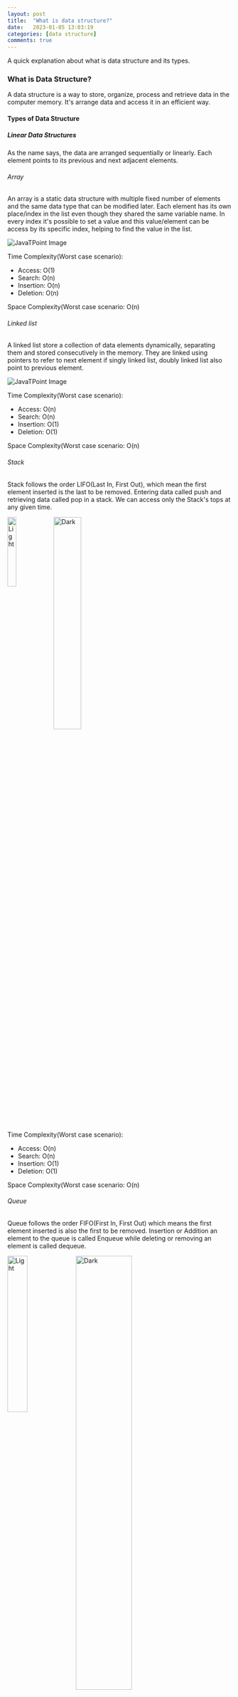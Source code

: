 ```yaml
---
layout: post
title:  "What is data structure?"
date:   2023-01-05 13:03:19
categories: [data structure]
comments: true
---
```

A quick explanation about what is data structure and its types.


<!--more-->

### What is Data Structure?

A data structure is a way to store, organize, process and retrieve data in the computer memory. It's arrange data and access it in an efficient way.

#### Types of Data Structure

##### Linear Data Structures
As the name says, the data are arranged sequentially or linearly. Each element points to its previous and next adjacent elements.

###### Array
An array is a static data structure with multiple fixed number of elements and the same data type that can be modified later. 
Each element has its own place/index in the list even though they shared the same variable name. 
In every index it's possible to set a value and this value/element can be access by its specific index, helping to find the value in the list.

![JavaTPoint Image](https://static.javatpoint.com/ds/images/ds-introduction3.png)

Time Complexity(Worst case scenario):
- Access: O(1)
- Search: O(n)
- Insertion: O(n)
- Deletion: O(n)

Space Complexity(Worst case scenario: O(n)

###### Linked list
A linked list store a collection of data elements dynamically, separating them and stored consecutively in the memory. 
They are linked using pointers to refer to next element if singly linked list, doubly linked list also point to previous element.

![JavaTPoint Image](https://static.javatpoint.com/ds/images/ds-introduction4.png)

Time Complexity(Worst case scenario):
- Access: O(n)
- Search: O(n)
- Insertion: O(1)
- Deletion: O(1)

Space Complexity(Worst case scenario: O(n)

###### Stack
Stack follows the order LIFO(Last In, First Out), which mean the first element inserted is the last to be removed. 
Entering data called push and retrieving data called pop in a stack. 
We can access only the Stack's tops at any given time.

<p align="left">
  <img alt="Light" src="https://static.javatpoint.com/ds/images/ds-introduction5.png" width="20%" align="left">
  <img alt="Dark" src="https://static.javatpoint.com/ds/images/ds-introduction6.png" width="35%" align="middle">
</p>

Time Complexity(Worst case scenario):
- Access: O(n)
- Search: O(n)
- Insertion: O(1)
- Deletion: O(1)

Space Complexity(Worst case scenario: O(n)

###### Queue
Queue follows the order FIFO(First In, First Out) which means the first element inserted is also the first to be removed.
Insertion or Addition an element to the queue is called Enqueue while deleting or removing an element is called dequeue.

<p align="left">
  <img alt="Light" src="https://static.javatpoint.com/ds/images/ds-introduction7.png" width="30%" align="left">
<img alt="Dark" src="https://static.javatpoint.com/ds/images/ds-introduction8.png" width="50%" align="middle">
</p>

<br><br>
Time Complexity(Worst case scenario):
- Access: O(n)
- Search: O(n)
- Insertion: O(1)
- Deletion: O(1)

Space Complexity(Worst case scenario: O(n)


##### Non-Linear Data Structures
The data are not placed sequentially or linearly. The elements point to multiples other elements.

###### Tree
It contains a collection of nodes in a hierarchy, which every node parent has other 1 or 2 children, and so on for each child

###### Graph
It contains a finite number of nodes or vertices and the edges connecting them




References:

 - https://www.geeksforgeeks.org/what-is-data-structure-types-classifications-and-applications/
 - https://www.javatpoint.com/data-structure-introduction
 - https://www.simplilearn.com/tutorials/data-structure-tutorial/what-is-data-structure